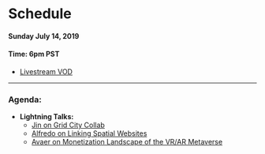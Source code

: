 # Schedule

#### Sunday July 14, 2019
#### **Time:** 6pm PST

- [Livestream VOD](https://youtu.be/1Acxci-biqU)

-------------------------------------------


### **Agenda:**

 - **Lightning Talks:**
   - [Jin on Grid City Collab](https://www.youtube.com/watch?v=WznZRugyNwI)
   - [Alfredo on Linking Spatial Websites](https://www.youtube.com/watch?v=ALHDpJ2a57E)
   - [Avaer on Monetization Landscape of the VR/AR Metaverse](https://www.youtube.com/watch?v=WVN0a8EfCNI)
